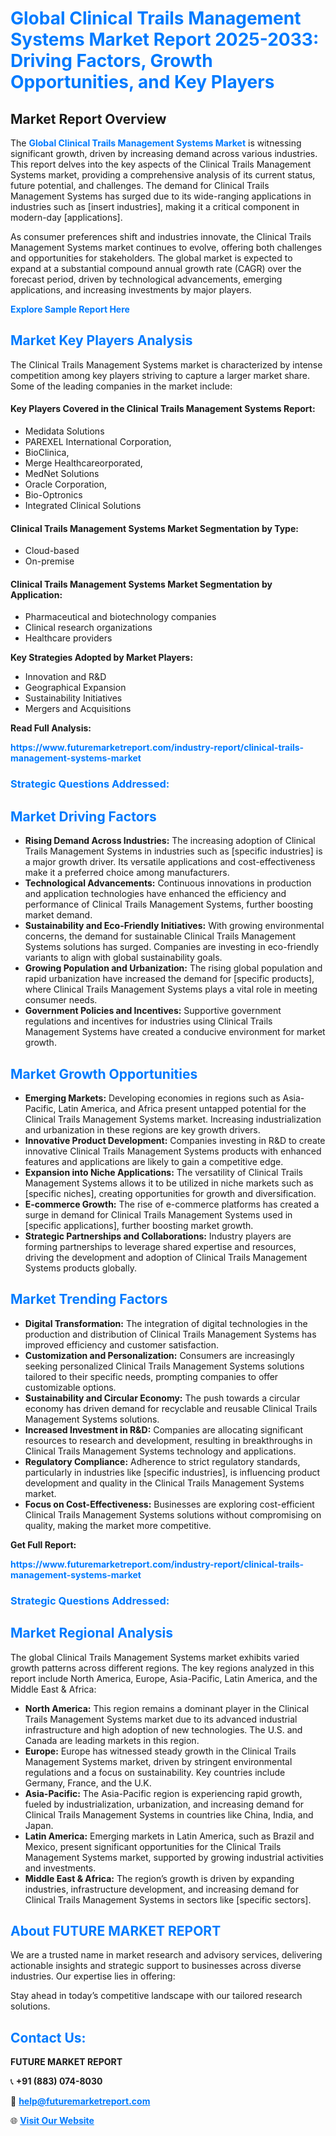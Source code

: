 <h1 style="color: #007BFF;">Global Clinical Trails Management Systems Market Report 2025-2033: Driving Factors, Growth Opportunities, and Key Players</h1>

<section id="overview">
<h2>Market Report Overview</h2>
<p>The <a href="https://www.futuremarketreport.com/industry-report/clinical-trails-management-systems-market" style="color: #007BFF; text-decoration: none;"><strong>Global Clinical Trails Management Systems Market</strong></a> is witnessing significant growth, driven by increasing demand across various industries. This report delves into the key aspects of the Clinical Trails Management Systems market, providing a comprehensive analysis of its current status, future potential, and challenges. The demand for Clinical Trails Management Systems has surged due to its wide-ranging applications in industries such as [insert industries], making it a critical component in modern-day [applications].</p>
<p>As consumer preferences shift and industries innovate, the Clinical Trails Management Systems market continues to evolve, offering both challenges and opportunities for stakeholders. The global market is expected to expand at a substantial compound annual growth rate (CAGR) over the forecast period, driven by technological advancements, emerging applications, and increasing investments by major players.</p>
</section>

<section id="overview">
<p><a href="https://www.futuremarketreport.com/request-sample/reportId=47814" style="color: #007BFF; text-decoration: none;"><strong>Explore Sample Report Here</strong></a></p>
</section>

<section id="key-players">
<h2 style="color: #007BFF;">Market Key Players Analysis</h2>
<p>The Clinical Trails Management Systems market is characterized by intense competition among key players striving to capture a larger market share. Some of the leading companies in the market include:</p>
<h4>Key Players Covered in the Clinical Trails Management Systems Report:</h4>
<ul><li>Medidata Solutions</li><li>PAREXEL International Corporation,</li><li>BioClinica,</li><li>Merge Healthcareorporated,</li><li>MedNet Solutions</li><li>Oracle Corporation,</li><li>Bio-Optronics</li><li>Integrated Clinical Solutions</li></ul>
<h4>Clinical Trails Management Systems Market Segmentation by Type:</h4>
<ul><li>Cloud-based</li><li>On-premise</li></ul>

<h4>Clinical Trails Management Systems Market Segmentation by Application:</h4>
<ul><li>Pharmaceutical and biotechnology companies</li><li>Clinical research organizations</li><li>Healthcare providers</li></ul>
<p><strong>Key Strategies Adopted by Market Players:</strong></p>
<ul>
<li>Innovation and R&D</li>
<li>Geographical Expansion</li>
<li>Sustainability Initiatives</li>
<li>Mergers and Acquisitions</li>
</ul>
</section>

<section>
<p><strong>Read Full Analysis: </strong></p><a href="https://www.futuremarketreport.com/industry-report/clinical-trails-management-systems-market" style="color: #007BFF; text-decoration: none;"><strong>https://www.futuremarketreport.com/industry-report/clinical-trails-management-systems-market</strong></a>
<h3 style="color: #007BFF;">Strategic Questions Addressed:</h3>
</section>

<section id="driving-factors">
<h2 style="color: #007BFF;">Market Driving Factors</h2>
<ul>
<li><strong>Rising Demand Across Industries:</strong> The increasing adoption of Clinical Trails Management Systems in industries such as [specific industries] is a major growth driver. Its versatile applications and cost-effectiveness make it a preferred choice among manufacturers.</li>
<li><strong>Technological Advancements:</strong> Continuous innovations in production and application technologies have enhanced the efficiency and performance of Clinical Trails Management Systems, further boosting market demand.</li>
<li><strong>Sustainability and Eco-Friendly Initiatives:</strong> With growing environmental concerns, the demand for sustainable Clinical Trails Management Systems solutions has surged. Companies are investing in eco-friendly variants to align with global sustainability goals.</li>
<li><strong>Growing Population and Urbanization:</strong> The rising global population and rapid urbanization have increased the demand for [specific products], where Clinical Trails Management Systems plays a vital role in meeting consumer needs.</li>
<li><strong>Government Policies and Incentives:</strong> Supportive government regulations and incentives for industries using Clinical Trails Management Systems have created a conducive environment for market growth.</li>
</ul>
</section>

<section id="growth-opportunities">
<h2 style="color: #007BFF;">Market Growth Opportunities</h2>
<ul>
<li><strong>Emerging Markets:</strong> Developing economies in regions such as Asia-Pacific, Latin America, and Africa present untapped potential for the Clinical Trails Management Systems market. Increasing industrialization and urbanization in these regions are key growth drivers.</li>
<li><strong>Innovative Product Development:</strong> Companies investing in R&D to create innovative Clinical Trails Management Systems products with enhanced features and applications are likely to gain a competitive edge.</li>
<li><strong>Expansion into Niche Applications:</strong> The versatility of Clinical Trails Management Systems allows it to be utilized in niche markets such as [specific niches], creating opportunities for growth and diversification.</li>
<li><strong>E-commerce Growth:</strong> The rise of e-commerce platforms has created a surge in demand for Clinical Trails Management Systems used in [specific applications], further boosting market growth.</li>
<li><strong>Strategic Partnerships and Collaborations:</strong> Industry players are forming partnerships to leverage shared expertise and resources, driving the development and adoption of Clinical Trails Management Systems products globally.</li>
</ul>
</section>

<section id="trending-factors">
<h2 style="color: #007BFF;">Market Trending Factors</h2>
<ul>
<li><strong>Digital Transformation:</strong> The integration of digital technologies in the production and distribution of Clinical Trails Management Systems has improved efficiency and customer satisfaction.</li>
<li><strong>Customization and Personalization:</strong> Consumers are increasingly seeking personalized Clinical Trails Management Systems solutions tailored to their specific needs, prompting companies to offer customizable options.</li>
<li><strong>Sustainability and Circular Economy:</strong> The push towards a circular economy has driven demand for recyclable and reusable Clinical Trails Management Systems solutions.</li>
<li><strong>Increased Investment in R&D:</strong> Companies are allocating significant resources to research and development, resulting in breakthroughs in Clinical Trails Management Systems technology and applications.</li>
<li><strong>Regulatory Compliance:</strong> Adherence to strict regulatory standards, particularly in industries like [specific industries], is influencing product development and quality in the Clinical Trails Management Systems market.</li>
<li><strong>Focus on Cost-Effectiveness:</strong> Businesses are exploring cost-efficient Clinical Trails Management Systems solutions without compromising on quality, making the market more competitive.</li>
</ul>
</section>

<section>
<p><strong>Get Full Report: </strong></p><a href="https://www.futuremarketreport.com/industry-report/clinical-trails-management-systems-market" style="color: #007BFF; text-decoration: none;"><strong>https://www.futuremarketreport.com/industry-report/clinical-trails-management-systems-market</strong></a>
<h3 style="color: #007BFF;">Strategic Questions Addressed:</h3>
</section>


<section id="regional-analysis">
<h2 style="color: #007BFF;">Market Regional Analysis</h2>
<p>The global Clinical Trails Management Systems market exhibits varied growth patterns across different regions. The key regions analyzed in this report include North America, Europe, Asia-Pacific, Latin America, and the Middle East & Africa:</p>
<ul>
<li><strong>North America:</strong> This region remains a dominant player in the Clinical Trails Management Systems market due to its advanced industrial infrastructure and high adoption of new technologies. The U.S. and Canada are leading markets in this region.</li>
<li><strong>Europe:</strong> Europe has witnessed steady growth in the Clinical Trails Management Systems market, driven by stringent environmental regulations and a focus on sustainability. Key countries include Germany, France, and the U.K.</li>
<li><strong>Asia-Pacific:</strong> The Asia-Pacific region is experiencing rapid growth, fueled by industrialization, urbanization, and increasing demand for Clinical Trails Management Systems in countries like China, India, and Japan.</li>
<li><strong>Latin America:</strong> Emerging markets in Latin America, such as Brazil and Mexico, present significant opportunities for the Clinical Trails Management Systems market, supported by growing industrial activities and investments.</li>
<li><strong>Middle East & Africa:</strong> The region’s growth is driven by expanding industries, infrastructure development, and increasing demand for Clinical Trails Management Systems in sectors like [specific sectors].</li>
</ul>
</section>

<footer>
<h2 style="color: #007BFF;">About FUTURE MARKET REPORT</h2>
<p>We are a trusted name in market research and advisory services, delivering actionable insights and strategic support to businesses across diverse industries. Our expertise lies in offering:</p>

<p>Stay ahead in today’s competitive landscape with our tailored research solutions.</p>

<h2 style="color: #007BFF;">Contact Us:</h2>
<p><strong>FUTURE MARKET REPORT</strong></p>
<p>📞 <strong>+91 (883) 074-8030</strong></p>
<p>📧 <strong><a href="mailto:help@futuremarketreport.com" style="color: #007BFF;">help@futuremarketreport.com</a></strong></p>
<p>🌐 <strong><a href="https://www.futuremarketreport.com/" style="color: #007BFF;">Visit Our Website</a></strong></p>
</footer>